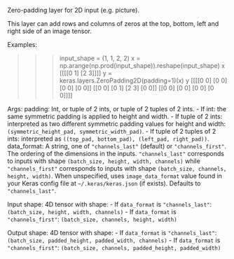 Zero-padding layer for 2D input (e.g. picture).

This layer can add rows and columns of zeros at the top, bottom, left and
right side of an image tensor.

Examples:

>>> input_shape = (1, 1, 2, 2)
>>> x = np.arange(np.prod(input_shape)).reshape(input_shape)
>>> x
[[[[0 1]
   [2 3]]]]
>>> y = keras.layers.ZeroPadding2D(padding=1)(x)
>>> y
[[[[0 0]
   [0 0]
   [0 0]
   [0 0]]
  [[0 0]
   [0 1]
   [2 3]
   [0 0]]
  [[0 0]
   [0 0]
   [0 0]
   [0 0]]]]

Args:
    padding: Int, or tuple of 2 ints, or tuple of 2 tuples of 2 ints.
        - If int: the same symmetric padding is applied to height and width.
        - If tuple of 2 ints: interpreted as two different symmetric padding
          values for height and width:
          `(symmetric_height_pad, symmetric_width_pad)`.
        - If tuple of 2 tuples of 2 ints: interpreted as
         `((top_pad, bottom_pad), (left_pad, right_pad))`.
    data_format: A string, one of `"channels_last"` (default) or
        `"channels_first"`. The ordering of the dimensions in the inputs.
        `"channels_last"` corresponds to inputs with shape
        `(batch_size, height, width, channels)` while `"channels_first"`
        corresponds to inputs with shape
        `(batch_size, channels, height, width)`.
        When unspecified, uses `image_data_format` value found in your Keras
        config file at `~/.keras/keras.json` (if exists). Defaults to
        `"channels_last"`.

Input shape:
    4D tensor with shape:
    - If `data_format` is `"channels_last"`:
      `(batch_size, height, width, channels)`
    - If `data_format` is `"channels_first"`:
      `(batch_size, channels, height, width)`

Output shape:
    4D tensor with shape:
    - If `data_format` is `"channels_last"`:
      `(batch_size, padded_height, padded_width, channels)`
    - If `data_format` is `"channels_first"`:
      `(batch_size, channels, padded_height, padded_width)`
